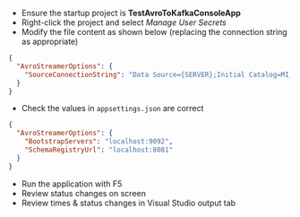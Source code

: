 - Ensure the startup project is __TestAvroToKafkaConsoleApp__
- Right-click the project and select _Manage User Secrets_
- Modify the file content as shown below (replacing the connection string as appropriate)

```json
{
  "AvroStreamerOptions": {
    "SourceConnectionString": "Data Source={SERVER};Initial Catalog=MI_WAREHOUSE;User={USERNAME};Password={PASSWORD}"
  }
}
```

- Check the values in `appsettings.json` are correct

```json
{
  "AvroStreamerOptions": {
    "BootstrapServers": "localhost:9092",
    "SchemaRegistryUrl": "localhost:8081"
  }
}
```

- Run the application with F5
- Review status changes on screen
- Review times & status changes in Visual Studio output tab
